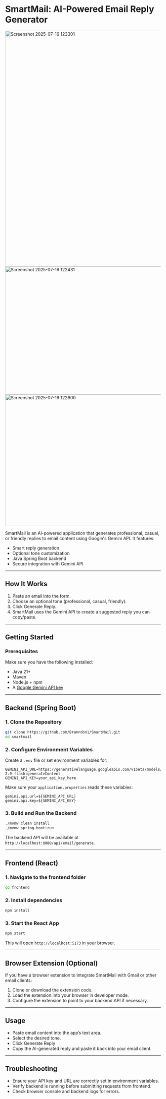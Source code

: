 # SmartMail: AI-Powered Email Reply Generator





<img width="1421" height="760" alt="Screenshot 2025-07-16 123301" src="https://github.com/user-attachments/assets/afe77fe3-b13f-450c-97df-04fe46213202" />


<img width="1518" height="413" alt="Screenshot 2025-07-16 122431" src="https://github.com/user-attachments/assets/bcf492a1-f202-4ae3-9b03-4891650bf74e" />


<img width="1505" height="425" alt="Screenshot 2025-07-16 122600" src="https://github.com/user-attachments/assets/75ffd381-4f1e-4de3-9d70-fff44580e212" />





SmartMail is an AI-powered application that generates professional, casual, or friendly replies to email content using Google's Gemini API. It features:

* Smart reply generation
* Optional tone customization
* Java Spring Boot backend
* Secure integration with Gemini API

---

## How It Works

1. Paste an email into the form.
2. Choose an optional tone (professional, casual, friendly).
3. Click Generate Reply.
4. SmartMail uses the Gemini API to create a suggested reply you can copy/paste.

---

## Getting Started

### Prerequisites

Make sure you have the following installed:

* Java 21+
* Maven
* Node.js + npm
* A [Google Gemini API key](https://aistudio.google.com/app/apikey)

---

## Backend (Spring Boot)

### 1. Clone the Repository

```bash
git clone https://github.com/Branndon1/SmartMail.git
cd smartmail
```

### 2. Configure Environment Variables

Create a `.env` file or set environment variables for:

```env
GEMINI_API_URL=https://generativelanguage.googleapis.com/v1beta/models/gemini-2.0-flash:generateContent
GEMINI_API_KEY=your_api_key_here
```

Make sure your `application.properties` reads these variables:

```properties
gemini.api.url=${GEMINI_API_URL}
gemini.api.key=${GEMINI_API_KEY}
```

### 3. Build and Run the Backend

```bash
./mvnw clean install
./mvnw spring-boot:run
```

The backend API will be available at `http://localhost:8080/api/email/generate`.

---

## Frontend (React)

### 1. Navigate to the frontend folder

```bash
cd frontend
```

### 2. Install dependencies

```bash
npm install
```

### 3. Start the React App

```bash
npm start
```

This will open `http://localhost:5173` in your browser.

---

## Browser Extension (Optional)

If you have a browser extension to integrate SmartMail with Gmail or other email clients:

1. Clone or download the extension code.
2. Load the extension into your browser in developer mode.
3. Configure the extension to point to your backend API if necessary.

---

## Usage

* Paste email content into the app’s text area.
* Select the desired tone.
* Click Generate Reply
* Copy the AI-generated reply and paste it back into your email client.

---

## Troubleshooting

* Ensure your API key and URL are correctly set in environment variables.
* Verify backend is running before submitting requests from frontend.
* Check browser console and backend logs for errors.


